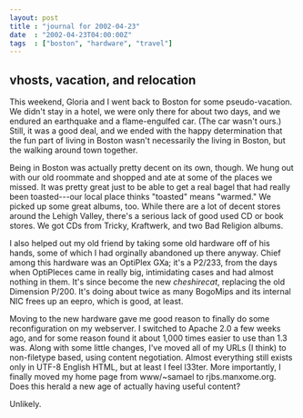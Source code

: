 ```yaml
---
layout: post
title : "journal for 2002-04-23"
date  : "2002-04-23T04:00:00Z"
tags  : ["boston", "hardware", "travel"]
---
```


## vhosts, vacation, and relocation

This weekend, Gloria and I went back to Boston for some pseudo-vacation.  We didn't stay in a hotel, we were only there for about two days, and we endured an earthquake and a flame-engulfed car.  (The car wasn't ours.)  Still, it was a good deal, and we ended with the happy determination that the fun part of living in Boston wasn't necessarily the living in Boston, but the walking around town together.

Being in Boston was actually pretty decent on its own, though.  We hung out with our old roommate and shopped and ate at some of the places we missed.  It was pretty great just to be able to get a real bagel that had really been toasted---our local place thinks "toasted" means "warmed."  We picked up some great albums, too.  While there are a lot of decent stores around the Lehigh Valley, there's a serious lack of good used CD or book stores.  We got CDs from Tricky, Kraftwerk, and two Bad Religion albums.  

I also helped out my old friend by taking some old hardware off of his hands, some of which I had orginally abandoned up there anyway.  Chief among this hardware was an OptiPlex GXa;  it's a P2/233, from the days when OptiPleces came in really big, intimidating cases and had almost nothing in them.  It's since become the new <em>cheshirecat</em>, replacing the old Dimension P/200. It's doing about twice as many BogoMips and its internal NIC frees up an eepro, which is good, at least.

Moving to the new hardware gave me good reason to finally do some reconfiguration on my webserver.  I switched to Apache 2.0 a few weeks ago, and for some reason found it about 1,000 times easier to use than 1.3 was.  Along with some little changes, I've moved all of my URLs (I think) to non-filetype based, using content negotiation.  Almost everything still exists only in UTF-8 English HTML, but at least I feel l33ter.  More importantly, I finally moved my home page from www/~samael to rjbs.manxome.org.  Does this herald a new age of actually having useful content?  

Unlikely.
